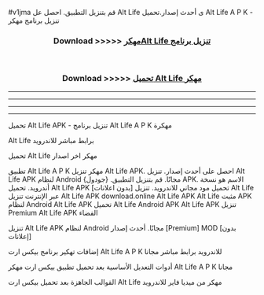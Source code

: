 #v1jma قم بتنزيل التطبيق. احصل عل Alt Life  ى أحدث إصدار.تحميل Alt Life  A P K - تنزيل برنامج مهكر



<div align="center">
<h3>Download >>>>> <a href="https://ar-sites.web.app/?ar= Alt Life ">مهكرAlt Life  تنزيل برنامج</a></h3><br>

<h3>Download >>>>> <a href="https://ar-sites.web.app/?ar= Alt Life ">تحميل Alt Life  مهكر</a></h3>
</div>


----------------------------------------------------------

----------------------------------------------------------

----------------------------------------------------------

----------------------------------------------------------


تحميل Alt Life  APK - تنزيل برنامج Alt Life  A P K مهكرة

Alt Life  برابط مباشر للاندرويد

تحميل Alt Life  مهكر اخر اصدار

تطبيق Alt Life  A P K مهكر
تنزيل Alt Life  APK. احصل على أحدث إصدار.
تنزيل Alt Life  APK لنظام Android مجانًا.
قم بتنزيل التطبيق. {جودول} APK. الاسم هو نسخة أندرويد.
تحميل Alt Life  APK [بدون اعلانات]
تحميل مود مجاني للاندرويد.
تنزيل Alt Life  عبر الإنترنت
تنزيل Alt Life  APK
download.online Alt Life  APK
Alt Life  مثبت APK لنظام Android
Alt Life  APK
تحميل Alt Life  Android APK
Alt Life  APK تنزيل Premium
Alt Life  APK الفضاء

تنزيل Alt Life  APK لنظام Android مجانًا. أحدث إصدار [Premium] MOD [بدون إعلانات]

إضافات تهكير برنامج بيكس ارت Alt Life  A P K للاندرويد برابط مباشر مجانا

أدوات التعديل الأساسية بعد تحميل تطبيق بيكس ارت مهكر Alt Life  A P K مجانا

القوالب الجاهزة بعد تحميل بيكس ارت Alt Life  مهكر من ميديا فاير للاندرويد



